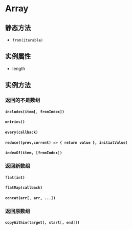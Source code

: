 # Array

## 静态方法

- `from(iterable)`

## 实例属性

- length

## 实例方法

### 返回的不是数组

#### `includes(item[, fromIndex])`

#### `entries()`

#### `every(callback)`

#### `reduce((prev,current) => { return value }, initialValue)`

#### `indexOf(item, [fromIndex])`

### 返回新数组

#### `flat(int)`

#### `flatMap(callback)`

#### `concat(arr[, arr, ...])`

### 返回原数组

#### `copyWithin(target[, start[, end]])`
